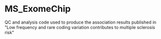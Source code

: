 # MS_ExomeChip
QC and analysis code used to produce the association results published in "Low frequency and rare coding variation contributes to multiple sclerosis risk"

